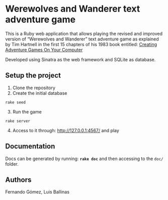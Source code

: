 # Werewolves and Wanderer text adventure game
This is a Ruby web application that allows playing the
revised and improved version of “Werewolves and Wanderer”
text adventure game as explained by Tim Hartnell in the
first 15 chapters of his 1983 book entitled:
[Creating Adventure Games On Your Computer](https://www.atariarchives.org/adventure/)

Developed using Sinatra as the web framework and
SQLite as database.

## Setup the project

1. Clone the repository
2. Create the initial database
```
rake seed
```
3. Run the game
```
rake server
```
4. Access to it through: http://127.0.0.1:4567/ and play

## Documentation
Docs can be generated by running: **`rake doc`** and then
accessing to the `doc/` folder.

## Authors
Fernando Gómez, Luis Ballinas
